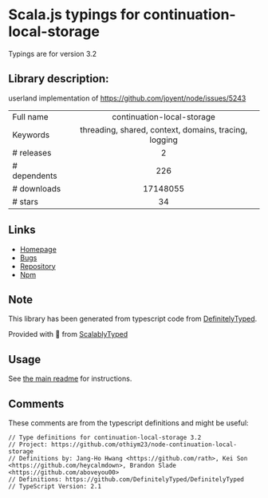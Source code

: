 
# Scala.js typings for continuation-local-storage

Typings are for version 3.2

## Library description:
userland implementation of https://github.com/joyent/node/issues/5243

|                    |                 |
| ------------------ | :-------------: |
| Full name          | continuation-local-storage |
| Keywords           | threading, shared, context, domains, tracing, logging |
| # releases         | 2 |
| # dependents       | 226 |
| # downloads        | 17148055 |
| # stars            | 34 |

## Links
- [Homepage](https://github.com/othiym23/node-continuation-local-storage#readme)
- [Bugs](https://github.com/othiym23/node-continuation-local-storage/issues)
- [Repository](https://github.com/othiym23/node-continuation-local-storage)
- [Npm](https://www.npmjs.com/package/continuation-local-storage)
    


## Note
This library has been generated from typescript code from [DefinitelyTyped](https://definitelytyped.org).

Provided with :purple_heart: from [ScalablyTyped](https://github.com/oyvindberg/ScalablyTyped)

## Usage
See [the main readme](../../readme.md) for instructions.

## Comments

These comments are from the typescript definitions and might be useful:
```
// Type definitions for continuation-local-storage 3.2
// Project: https://github.com/othiym23/node-continuation-local-storage
// Definitions by: Jang-Ho Hwang <https://github.com/rath>, Kei Son <https://github.com/heycalmdown>, Brandon Slade <https://github.com/aboveyou00>
// Definitions: https://github.com/DefinitelyTyped/DefinitelyTyped
// TypeScript Version: 2.1

```

